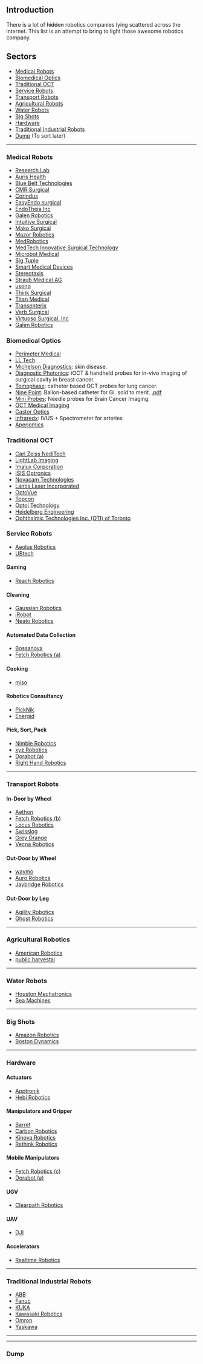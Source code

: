 

Introduction
------------

There is a lot of ~~hidden~~ robotics companies lying scattered across the internet. This list is an attempt to bring to light those awesome robotics company.

Sectors
-----------------
 * [Medical Robots](#medical-robots)
 * [Biomedical Optics](#biomedical-optics)
 * [Traditional OCT](#traditional-oct)
 * [Service Robots](#service-robots)
 * [Transport Robots](#transport-robots)
 * [Agricultural Robots](#agricultural-robots)
 * [Water Robots](#water-robots)
 * [Big Shots](#big-shots)
 * [Hardware](#hardware)
 * [Traditional Industrial Robots](y#traditional-industrial-robots)
 * [Dump](#dump) (To sort later)


--------

### Medical Robots
* [Research Lab](https://docs.google.com/spreadsheets/d/1IFUE6w8FKNBE1o3-yAa7_CSHeQptzb948gyhCDJfz5Y/edit?usp=sharing) 
* [Auris Health](https://www.aurishealth.com/)
* [Blue Belt Technologies](http://www.smith-nephew.com/professional/microsites/navio/)
* [CMR Surgical](https://cmrsurgical.com/)
* [Corindus](https://www.corindus.com/)
* [EasyEndo surgical](http://easyendosurgical.com/)
* [EndoTheia Inc](https://patentimages.storage.googleapis.com/c6/a8/60/abcef3bbcd4987/US10307214.pdf)
* [Galen Robotics](http://www.galenrobotics.com/)
* [Intuitive Surgical](https://www.intuitive.com/)
* [Mako Surgical](https://www.stryker.com/us/en/portfolios/orthopaedics/joint-replacement/mako-robotic-arm-assisted-surgery.html)
* [Mazor Robotics](https://www.mazorrobotics.com/en-us/)
* [MedRobotics](https://medrobotics.com/)
* [MedTech Innovative Surgical Technology](http://www.medtech.fr/)
* [Microbot Medical](https://microbotmedical.com/)
* [Sig Tuple](https://sigtuple.com/)
* [Smart Medical Devices](https://smartmeddevices.com/)
* [Stereotaxis](http://www.stereotaxis.com/)
* [Straub Medical AG](http://www.straubmedical.com/en/)
* [usono](https://www.usono.com/)
* [Think Surgical](https://thinksurgical.com/) 
* [Titan Medical](https://titanmedicalinc.com/)
* [Transenterix](https://transenterix.com/)
* [Verb Surgical](https://www.verbsurgical.com/)
* [Virtuoso Surgical, Inc](https://virtuososurgical.net/)
* [Galen Robotics](https://www.galenrobotics.com/)


### Biomedical Optics
 * [Perimeter Medical](https://www.perimetermed.com/)
 * [LL Tech](http://www.lltech.co/)
 * [Michelson Diagnostics](https://vivosight.com/):
 skin disease.
 * [Diagnostic Photonics](http://diagnosticphotonics.com/): 
 iOCT & handheld probes for in-vivo imaging of surgical cavity in breast cancer.
 * [Tomophase](http://www.tomophase.com/):
 catheter based OCT probes for lung cancer.
 * [Nine Point](https://www.businesswire.com/news/home/20190807005030/en/NinePoint-Medical-Announces-FDA-Clearance-for-Pancreatic-and-Biliary-Applications-of-the-NvisionVLE%C2%AE-Imaging-System):
 Ballon-based catheter for GI. sold to merit. [.pdf](https://www.merit.com/wp-content/uploads/2019/03/NVisionVLE-brochure.pdf)
 * [Mini Probes](https://www.miniprobes.com/):  Needle probes for Brain Cancer Imaging.
 * [OCT Medical Imaging](http://octmedicalimaging.com/)
 * [Castor Optics](http://www.castoroptics.com/)
 * [infraredx](https://www.infraredx.com/):
 IVUS + Spectrometer for arteries
 * [Aperiomics](https://aperiomics.com/)

 
### Traditional OCT

* [Carl Zeiss NediTech](https://www.zeiss.com/meditec/int/home.html)
* [LightLab Imaging](https://www.invasivecardiology.com/St-Jude-Medical-Completes-Acquisition-LightLab-Imaging)
* [Imalux Corporation](https://www.crunchbase.com/organization/imalux-corporationhttps://www.crunchbase.com/organization/imalux-corporation)
* [ISIS Optronics](http://www.octnews.org/articles/2708931/isis-optronics-gmbh-out-of-business/)
* [Novacam Technologies](https://www.novacam.com/)
* [Lantis Laser Incorporated]()
* [OptoVue ](https://www.optovue.com/)
* [Topcon](https://www.topcon.co.jp/en/about/)
* [Optol Technology](http://www.optopol.com/)
* [Heidelberg Engineering](https://www.heidelbergengineering.com/int/)
* [Ophthalmic Technologies Inc. (OTI) of Toronto](http://www.companylisting.ca/Ophthalmic_Technologies_Inc/default.aspx)


### Service Robots

   * [Aeolus Robotics](https://aeolusbot.com/)
   * [UBtech](https://ubtrobot.com/)

#### Gaming

   * [Reach Robotics](https://reachrobotics.com/)

#### Cleaning
   
   * [Gaussian Robotics](https://www.gaussianrobotics.com/)
   * [iRobot](https://irobot.in/)
   * [Neato Robotics](https://www.neatorobotics.com/)

#### Automated Data Collection
   * [Bossanova](https://www.bossanova.com/)
   * [Fetch Robotics (a)](https://fetchrobotics.com)
   
#### Cooking
* [miso](https://misorobotics.com/)
   
#### Robotics Consultancy
   * [PickNik](https://picknik.ai/)
   * [Energid](https://www.energid.com/)

#### Pick, Sort, Pack
   * [Nimble Robotics](https://nimble.ai/)
   * [xyz Robotics](https://www.xyzrobotics.ai/)
   * [Dorabot (a)](https://dorabot.com/)
   * [Right Hand Robotics](https://www.righthandrobotics.com/)


-------
### Transport Robots

#### In-Door by Wheel

* [Aethon](https://aethon.com/)
* [Fetch Robotics (b)](https://fetchrobotics.com/)
* [Locus Robotics](https://www.locusrobotics.com/)
* [Swisslog](https://www.swisslog.com/)
* [Grey Orange](https://www.greyorange.com/in/en/)
* [Vecna Robotics](https://www.vecnarobotics.com/)


#### Out-Door by Wheel

* [waymo](https://waymo.com/)
* [Auro Robotics](http://auro.ai/)
* [Jaybridge Robotics](http://www.jaybridge.com/#home)


#### Out-Door by Leg

* [Agility Robotics](http://www.agilityrobotics.com/)
* [Ghost Robotics](https://www.ghostrobotics.io/)

--------
### Agricultural Robotics

* [American Robotics](https://www.american-robotics.com/)
* [public harvestai](https://www.public.harvestai.com/)


--------
### Water Robots

* [Houston Mechatronics](https://www.houstonmechatronics.com/)
* [Sea Machines](https://sea-machines.com/)

 
 
--------
### Big Shots

* [Amazon Robotics](https://www.amazonrobotics.com/)
* [Boston Dynamics](https://www.bostondynamics.com/)


--------
### Hardware

  #### Actuators
   * [Apptronik](https://apptronik.com/)
   * [Hebi Robotics](https://www.hebirobotics.com/)


  #### Manipulators and Gripper
   * [Barret](https://www.barrett.com/)
   * [Carbon Robotics](https://carbon.ai/)
   * [Kinova Robotics](https://www.kinovarobotics.com/en)
   * [Rethink Robotics](https://www.rethinkrobotics.com/)

   
  #### Mobile Manipulators
   * [Fetch Robotics (c)](https://fetchrobotics.com/)
   * [Dorabot (a)](https://dorabot.com/)

  #### UGV
   * [Clearpath Robotics](https://clearpathrobotics.com/)
  
  #### UAV
  * [DJI](https://www.dji.com/)
  
  #### Accelerators
  * [Realtime Robotics](https://rtr.ai/)

   
---------
### Traditional Industrial Robots

* [ABB](https://new.abb.com/)
* [Fanuc](https://www.fanuc.com/)
* [KUKA](https://www.kuka.com/en-in)
* [Kawasaki Robotics](https://robotics.kawasaki.com/en1/index.html?language_id=4)
* [Omron](https://robotics.omron.com/home/?region=us)
* [Yaskawa](https://www.yaskawa.com/)

--------


--------
### Dump











